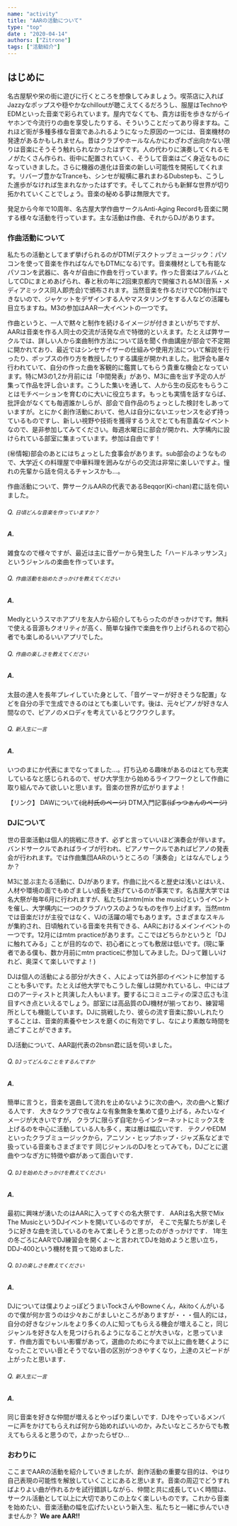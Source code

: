 ```yaml
---
name: "activity"
title: "AARの活動について"
type: "top"
date : "2020-04-14"
authors: ["Zitrone"]
tags: ["活動紹介"]
---
```


<!-- menu: "main"
weight: 3 -->
## はじめに

名古屋駅や栄の街に遊びに行くところを想像してみましょう。喫茶店に入ればJazzyなポップスや穏やかなchilloutが聴こえてくるだろうし、服屋はTechnoやEDMといった音楽で彩られています。屋内でなくても、貴方は街を歩きながらイヤホンで今流行りの曲を享受したりする、そういうことだってあり得ますね。これほど街が多種多様な音楽であふれるようになった原因の一つには、音楽機材の発達があるかもしれません。昔はクラブやホールなんかにわざわざ出向かない限りは音楽にそうそう触れられなかったはずです。人の代わりに演奏してくれるモノがたくさん作られ、街中に配置されていく、そうして音楽はごく身近なものになっていきました。さらに機器の進化は音楽の新しい可能性を開拓してくれます。リバーブ豊かなTranceも、シンセが縦横に暴れまわるDubstepも、こうした進歩がなければ生まれなかったはずです。そしてこれからも新鮮な世界が切り拓かれていくことでしょう。音楽の秘める夢は無限大です。

発足から今年で10周年、名古屋大学作曲サークルAnti-Aging Recordも音楽に関する様々な活動を行っています。主な活動は作曲、それからDJがあります。

### 作曲活動について

私たちの活動としてまず挙げられるのがDTM(デスクトップミュージック：パソコンを使って音楽を作ればなんでもDTMになる)です。音楽機材としても有能なパソコンを武器に、各々が自由に作曲を行っています。作った音楽はアルバムとしてCDにまとめあげられ、春と秋の年に2回東京都内で開催されるM3(音系・メディアミックス同人即売会)で頒布されます。当然音楽を作るだけでCD制作はできないので、ジャケットをデザインする人やマスタリングをする人などの活躍も目立ちますね。M3の参加はAAR一大イベントの一つです。

作曲というと、一人で黙々と制作を続けるイメージが付きまといがちですが、AARは音楽を作る人同士の交流が活発な点で特徴的といえます。たとえば弊サークルでは、詳しい人から楽曲制作方法について話を聞く作曲講座が部会で不定期に開かれており、最近ではシンセサイザーの仕組みや使用方法について解説を行ったり、ポップスの作り方を教授したりする講座が開かれました。批評会も屡々行われていて、自分の作った曲を客観的に鑑賞してもらう貴重な機会となっています。特にM3の1,2か月前には「中間発表」があり、M3に曲を出す予定の人が集って作品を評し合います。こうした集いを通して、人から生の反応をもらうことはモチベーションを育むのに大いに役立ちます。もっとも実情を話すならば、批評会がなくても毎週誰かしらが、部会で自作品のちょっとした検討をしあっていますが。とにかく創作活動において、他人は自分にないエッセンスを必ず持っているものですし、新しい視野や技術を獲得するうえでとても有意義なイベントなので、是非参加してみてください。毎週水曜日に部会が開かれ、大学構内に設けられている部室に集まっています。参加は自由です！
 

(㊙情報)部会のあとにはちょっとした食事会があります。sub部会のようなもので、大学近くの料理屋で中華料理を囲みながらの交流は非常に楽しいですよ。憧れの先輩から話を伺えるチャンスかも…。
 

作曲活動について、弊サークルAARの代表であるBeqqor(Ki-chan)君に話を伺いました。
 
###### Q. `日頃どんな音楽を作っていますか？`
##### A.
雑食なので様々ですが、最近は主に音ゲーから発生した「ハードルネッサンス」というジャンルの楽曲を作っています。
###### Q. `作曲活動を始めたきっかけを教えてください`
##### A.
Medlyというスマホアプリを友人から紹介してもらったのがきっかけです。無料で使える音源もクオリティが高く、簡単な操作で楽曲を作り上げられるので初心者でも楽しめるいいアプリでした。
###### Q. `作曲の楽しさを教えてください`
##### A.
太鼓の達人を長年プレイしていた身として、「音ゲーマーが好きそうな配置」などを自分の手で生成できるのはとても楽しいです。後は、元々ピアノが好きな人間なので、ピアノのメロディを考えているとワクワクします。
###### Q. `新入生に一言`
##### A.
いつのまにか代表にまでなってました…。打ち込める趣味があるのはとても充実しているなと感じられるので、ぜひ大学生から始めるライフワークとして作曲に取り組んでみて欲しいと思います。音楽の世界が広がりますよ！

【リンク】
DAWについて~~(北村氏のページ)~~
[](https://)
DTM入門記事~~(ぱっつぁんのページ)~~
[](https://)

### DJについて

世の音楽活動は個人的挑戦に尽きず、必ずと言っていいほど演奏会が伴います。バンドサークルであればライブが行われ、ピアノサークルであればピアノの発表会が行われます。では作曲集団AARのいうところの「演奏会」とはなんでしょうか？

M3に並ぶ主たる活動に、DJがあります。作曲に比べると歴史は浅いとはいえ、人材や環境の面でもめざましい成長を遂げているのが事実です。名古屋大学では名大祭が毎年6月に行われますが、私たちはmtm(mix the music)というイベントを催し、大学構内に一つのクラブハウスのようなものを作り上げます。当然mtmでは音楽だけが主役ではなく、VJの活躍の場でもあります。さまざまなスキルが集約され、日頃触れている音楽を共有できる、AARにおけるメインイベントの一つです。12月にはmtm practiceがあります。ここではどちらかというと「DJに触れてみる」ことが目的なので、初心者にとっても敷居は低いです。(現に筆者である僕も、数か月前にmtm practiceに参加してみました。DJって難しいけれど、奥深くて楽しいですよ！)

DJは個人の活動による部分が大きく、人によっては外部のイベントに参加することも多いです。たとえば他大学でもこうした催しは開かれているし、中にはプロのアーティストと共演した人もいます。要するにコミュニティの深さ広さも注目すべき点といえるでしょう。部室には高品質のDJ機材が揃っており、練習場所としても機能しています。DJに挑戦したり、彼らの流す音楽に酔いしれたりすることは、音楽的素養やセンスを磨くのに有効ですし、なにより素敵な時間を過ごすことができます。
 

DJ活動について、AAR副代表の2bnsn君に話を伺いました。
###### Q. `DJってどんなことをするんですか`
##### A.
簡単に言うと，音楽を選曲して流れを止めないように次の曲へ，次の曲へと繋げる人です．
大きなクラブで夜なよな有象無象を集めて盛り上げる，みたいなイメージが大きいですが，
クラブに限らず自宅からインターネットにミックスを上げるのを中心に活動している人も多く，実は層は幅広いです．
テクノやEDMといったクラブミュージックから，アニソン・ヒップホップ・ジャズ系などまで扱っている音楽もさまざまです
同じジャンルのDJをとってみても，DJごとに選曲やつなぎ方に特徴や癖があって面白いです．

###### Q. `DJを始めたきっかけを教えてください`
##### A.
最初に興味が湧いたのはAARに入ってすぐの名大祭です．
AARは名大祭でMix The MusicというDJイベントを開いているのですが，
そこで先輩たちが楽しそうに好きな曲を流しているのをみて楽しそうと思ったのがきっかけです．
1年生の冬ごろにAARでDJ練習会を開くよ〜と言われてDJを始めようと思い立ち，DDJ-400という機材を買って始めました．

###### Q. `DJの楽しさを教えてください`
##### A.
DJについては僕よりよっぽどうまいTockさんやBowneくん，Akitoくんがいるので僕が何か言うのは少々おこがましいところがありますが・・・個人的には，自分の好きなジャンルをより多くの人に知ってもらえる機会が増えること，同じジャンルを好きな人を見つけられるようになることが大きいな，と思っています．作曲方面でもいい影響があって，選曲のために今まで以上に曲を聴くようになったことでいい音とそうでない音の区別がつきやすくなり，上達のスピードが上がったと思います．

###### Q. `新入生に一言`
##### A.
同じ音楽を好きな仲間が増えるとやっぱり楽しいです．DJをやっているメンバーに声をかけてもらえれば何から始めればいいのか，みたいなところからでも教えてもらえると思うので，よかったらぜひ...

### おわりに

ここまでAARの活動を紹介していきましたが、創作活動の重要な目的は、やはり自己表現の可能性を解放していくことにあると思います。音楽の周辺でどうすればよりよい曲が作れるかを試行錯誤しながら、仲間と共に成長していく時間は、サークル活動として以上に大切でありこの上なく楽しいものです。これから音楽を始めたい、音楽活動の幅を広げたいという新入生、私たちと一緒に歩んでいきませんか？
 **We are AAR!!**
 